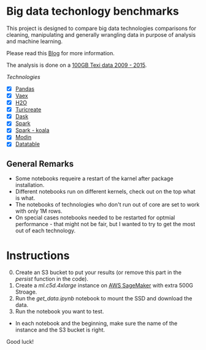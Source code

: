 # Big data techonlogy benchmarks
This project is designed to compare big data technologies comparisons for cleaning, manipulating and generally wrangling data in purpose of analysis and machine learning. 

Please read this [Blog](https://medium.com/p/a453a1f8cc13/edit) for more information.

The analysis is done on a [100GB Texi data 2009 - 2015](https://www1.nyc.gov/site/tlc/about/tlc-trip-record-data.page).

*Technologies*
* [x] [Pandas](https://pandas.pydata.org/)
* [x] [Vaex](https://github.com/vaexio/vaex)
* [x] [H2O](https://github.com/h2oai/h2o-3)
* [x] [Turicreate](https://github.com/apple/turicreate)
* [x] [Dask](https://github.com/dask/dask)
* [x] [Spark](https://github.com/apache/spark)
* [x] [Spark - koala](https://github.com/databricks/koalas)
* [x] [Modin](https://github.com/modin-project/modin)
* [x] [Datatable](https://github.com/h2oai/datatable)

## General Remarks
* Some notebooks requeire a restart of the karnel after package installation.
* Different notebooks run on different kernels, check out on the top what is what.
* The notebooks of technologies who don't run out of core are set to work with only 1M rows.
* On special cases notebooks needed to be restarted for optmial performance - that might not be fair, but I wanted to try to get the most out of each technology.

# Instructions
0. Create an S3 bucket to put your results (or remove this part in the *persist* function in the code).
1. Create a *ml.c5d.4xlarge* instance on [AWS SageMaker](https://aws.amazon.com/sagemaker/) with extra 500G Stroage.
2. Run the *get_data.ipynb* notebook to mount the SSD and download the data.
3. Run the notebook you want to test.
* In each notebook and the beginning, make sure the name of the instance and the S3 bucket is right. 

Good luck!

